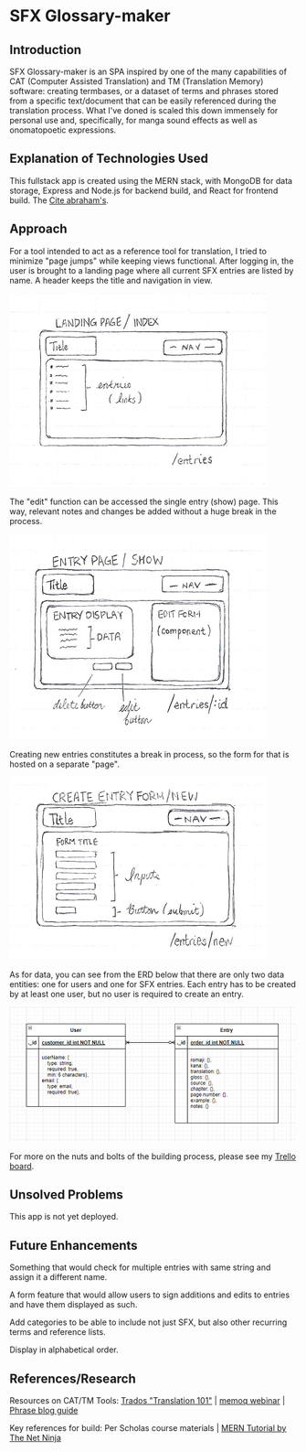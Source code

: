 # SFX Glossary-maker


## Introduction

SFX Glossary-maker is an SPA inspired by one of the many capabilities of CAT (Computer Assisted Translation) and TM (Translation Memory) software: creating termbases, or a dataset of terms and phrases stored from a specific text/document that can be easily referenced during the translation process. What I've doned is scaled this down immensely for personal use and, specifically, for manga sound effects as well as onomatopoetic expressions.   


## Explanation of Technologies Used

This fullstack app is created using the MERN stack, with MongoDB for data storage, Express and Node.js for backend build, and React for frontend build. The [Cite abraham's](). 

## Approach  

For a tool intended to act as a reference tool for translation, I tried to minimize "page jumps" while keeping views functional. After logging in, the user is brought to a landing page where all current SFX entries are listed by name. A header keeps the title and navigation in view. 

![Landing Page Wireframe Image](./img/wireframe-landing.png)

The "edit" function can be accessed the single entry (show) page. This way, relevant notes and changes be added without a huge break in the process.

![Single Entry Page Wireframe Image](./img/wireframe-entry.png)

Creating new entries constitutes a break in process, so the form for that is hosted on a separate "page". 

![Create Entry Page Wireframe Image](./img/wireframe-new.png)

As for data, you can see from the ERD below that there are only two data entities: one for users and one for SFX entries. Each entry has to be created by at least one user, but no user is required to create an entry.

![ERD image](./img/ERD.png)

For more on the nuts and bolts of the building process, please see my [Trello board](https://trello.com/invite/b/uPVx26Wg/ATTI17e9b43ee9a2616a100a830cf0e06df188C689F2/glossary-app).      


## Unsolved Problems

This app is not yet deployed.

## Future Enhancements

Something that would check for multiple entries with same string and assign it a different name. 

A form feature that would allow users to sign additions and edits to entries and have them displayed as such.

Add categories to be able to include not just SFX, but also other recurring terms and reference lists.

Display in alphabetical order.

## References/Research

Resources on CAT/TM Tools: [Trados "Translation 101"](https://www.trados.com/solutions/cat-tools/translation-101-what-is-a-cat-tool.html) | [memoq webinar](https://www.memoq.com/resources/webinars/memoq-getting-started-translators) | [Phrase blog guide](https://phrase.com/blog/posts/cat-tools/)

Key references for build: Per Scholas course materials | [MERN Tutorial by The Net Ninja](https://youtu.be/98BzS5Oz5E4)